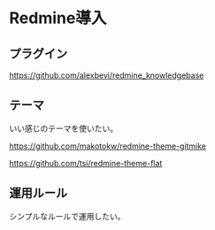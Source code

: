 # Redmine導入


## プラグイン

https://github.com/alexbevi/redmine_knowledgebase

## テーマ

いい感じのテーマを使いたい。


https://github.com/makotokw/redmine-theme-gitmike

https://github.com/tsi/redmine-theme-flat

## 運用ルール

シンプルなルールで運用したい。
